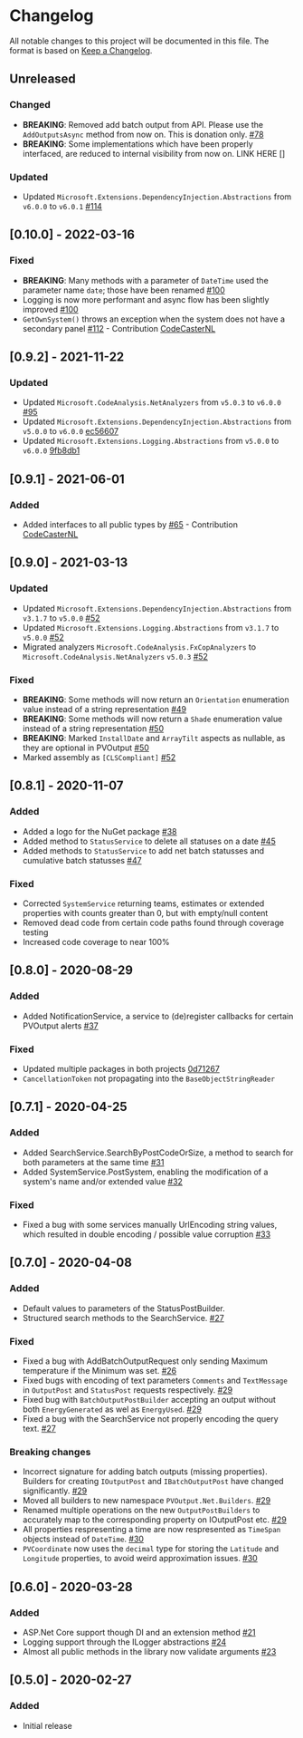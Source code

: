 # Changelog

All notable changes to this project will be documented in this file.
The format is based on [Keep a Changelog](https://keepachangelog.com/en/1.0.0/).

## Unreleased

### Changed

- **BREAKING**: Removed add batch output from API. Please use the `AddOutputsAsync` method from now on. This is donation only. [#78](https://github.com/pyrocumulus/pvoutput.net/pull/78)
- **BREAKING**: Some implementations which have been properly interfaced, are reduced to internal visibility from now on. LINK HERE []

### Updated

- Updated `Microsoft.Extensions.DependencyInjection.Abstractions` from `v6.0.0` to `v6.0.1` [#114](https://github.com/pyrocumulus/pvoutput.net/pull/114)

## [0.10.0] - 2022-03-16

### Fixed

- **BREAKING**: Many methods with a parameter of `DateTime` used the parameter name `date`; those have been renamed [#100](https://github.com/pyrocumulus/pvoutput.net/pull/100)
- Logging is now more performant and async flow has been slightly improved [#100](https://github.com/pyrocumulus/pvoutput.net/pull/100)
- `GetOwnSystem()` throws an exception when the system does not have a secondary panel [#112](https://github.com/pyrocumulus/pvoutput.net/pull/112) - Contribution [CodeCasterNL](https://github.com/CodeCasterNL)

## [0.9.2] - 2021-11-22

### Updated

- Updated `Microsoft.CodeAnalysis.NetAnalyzers` from `v5.0.3` to `v6.0.0` [#95](https://github.com/pyrocumulus/pvoutput.net/pull/95)
- Updated `Microsoft.Extensions.DependencyInjection.Abstractions` from `v5.0.0` to `v6.0.0` [ec56607](https://github.com/pyrocumulus/pvoutput.net/commit/ec566073ae7d5f1b81afe61536e0b480f5b128e4)
- Updated `Microsoft.Extensions.Logging.Abstractions` from `v5.0.0` to `v6.0.0` [9fb8db1](https://github.com/pyrocumulus/pvoutput.net/commit/9fb8db126ddad4ab86d28340af021b5eafa27e21)

## [0.9.1] - 2021-06-01

### Added

- Added interfaces to all public types by [#65](https://github.com/pyrocumulus/pvoutput.net/pull/65) - Contribution [CodeCasterNL](https://github.com/CodeCasterNL)

## [0.9.0] - 2021-03-13

### Updated

- Updated `Microsoft.Extensions.DependencyInjection.Abstractions` from `v3.1.7` to `v5.0.0` [#52](https://github.com/pyrocumulus/pvoutput.net/pull/52)
- Updated `Microsoft.Extensions.Logging.Abstractions` from `v3.1.7` to `v5.0.0` [#52](https://github.com/pyrocumulus/pvoutput.net/pull/52)
- Migrated analyzers `Microsoft.CodeAnalysis.FxCopAnalyzers` to `Microsoft.CodeAnalysis.NetAnalyzers` `v5.0.3` [#52](https://github.com/pyrocumulus/pvoutput.net/pull/52)

### Fixed

- **BREAKING**: Some methods will now return an `Orientation` enumeration value instead of a string representation [#49](https://github.com/pyrocumulus/pvoutput.net/pull/49)
- **BREAKING**: Some methods will now return a `Shade` enumeration value instead of a string representation [#50](https://github.com/pyrocumulus/pvoutput.net/pull/50)
- **BREAKING**: Marked `InstallDate` and `ArrayTilt` aspects as nullable, as they are optional in PVOutput [#50](https://github.com/pyrocumulus/pvoutput.net/pull/50)
- Marked assembly as `[CLSCompliant]` [#52](https://github.com/pyrocumulus/pvoutput.net/pull/52)

## [0.8.1] - 2020-11-07

### Added

- Added a logo for the NuGet package [#38](https://github.com/pyrocumulus/pvoutput.net/pull/38)
- Added method to `StatusService` to delete all statuses on a date [#45](https://github.com/pyrocumulus/pvoutput.net/pull/45)
- Added methods to `StatusService` to add net batch statusses and cumulative batch statusses [#47](https://github.com/pyrocumulus/pvoutput.net/pull/47)

### Fixed

- Corrected `SystemService` returning teams, estimates or extended properties with counts greater than 0, but with empty/null content
- Removed dead code from certain code paths found through coverage testing
- Increased code coverage to near 100%

## [0.8.0] - 2020-08-29

### Added

- Added NotificationService, a service to (de)register callbacks for certain PVOutput alerts [#37](https://github.com/pyrocumulus/pvoutput.net/pull/37)

### Fixed

- Updated multiple packages in both projects [0d71267](https://github.com/pyrocumulus/pvoutput.net/pull/37/commits/0d7126716f165829db31f06be14d3bd0143f411c)
- `CancellationToken` not propagating into the `BaseObjectStringReader`

## [0.7.1] - 2020-04-25

### Added

- Added SearchService.SearchByPostCodeOrSize, a method to search for both parameters at the same time [#31](https://github.com/pyrocumulus/pvoutput.net/pull/31)
- Added SystemService.PostSystem, enabling the modification of a system's name and/or extended value [#32](https://github.com/pyrocumulus/pvoutput.net/pull/32)

### Fixed

- Fixed a bug with some services manually UrlEncoding string values, which resulted in double encoding / possible value corruption [#33](https://github.com/pyrocumulus/pvoutput.net/issues/33)

## [0.7.0] - 2020-04-08

### Added

- Default values to parameters of the StatusPostBuilder.
- Structured search methods to the SearchService. [#27](https://github.com/pyrocumulus/pvoutput.net/issues/27)

### Fixed

- Fixed a bug with AddBatchOutputRequest only sending Maximum temperature if the Minimum was set. [#26](https://github.com/pyrocumulus/pvoutput.net/issues/26)
- Fixed bugs with encoding of text parameters `Comments` and `TextMessage` in `OutputPost` and `StatusPost` requests respectively. [#29](https://github.com/pyrocumulus/pvoutput.net/issues/29)
- Fixed bug with `BatchOutputPostBuilder` accepting an output without both `EnergyGenerated` as wel as `EnergyUsed`. [#29](https://github.com/pyrocumulus/pvoutput.net/issues/29)
- Fixed a bug with the SearchService not properly encoding the query text. [#27](https://github.com/pyrocumulus/pvoutput.net/issues/27)

### Breaking changes

- Incorrect signature for adding batch outputs (missing properties). Builders for creating `IOutputPost` and `IBatchOutputPost` have changed significantly. [#29](https://github.com/pyrocumulus/pvoutput.net/issues/29)
- Moved all builders to new namespace `PVOutput.Net.Builders`. [#29](https://github.com/pyrocumulus/pvoutput.net/issues/29)
- Renamed multiple operations on the new `OutputPostBuilders` to accurately map to the corresponding property on IOutputPost etc. [#29](https://github.com/pyrocumulus/pvoutput.net/issues/29)
- All properties respresenting a time are now respresented as `TimeSpan` objects instead of `DateTime`. [#30](https://github.com/pyrocumulus/pvoutput.net/issues/30)
- `PVCoordinate` now uses the `decimal` type for storing the `Latitude` and `Longitude` properties, to avoid weird approximation issues. [#30](https://github.com/pyrocumulus/pvoutput.net/issues/30)

## [0.6.0] - 2020-03-28

### Added

- ASP.&#8203;Net Core support though DI and an extension method [#21](https://github.com/pyrocumulus/pvoutput.net/issues/21)
- Logging support through the ILogger abstractions [#24](https://github.com/pyrocumulus/pvoutput.net/pull/24)
- Almost all public methods in the library now validate arguments [#23](https://github.com/pyrocumulus/pvoutput.net/pull/23)

## [0.5.0] - 2020-02-27

### Added

- Initial release
